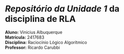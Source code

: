 # _*Repositório da Unidade 1*_ da disciplina de RLA
 **Aluno:** Vinicius Albuquerque <br>
 **Matrícula:** 2417683 <br>
 **Disciplina:** Raciocínio Lógico Algorítmico <br>
 **Professor:** Ricardo Carubbi <br>
